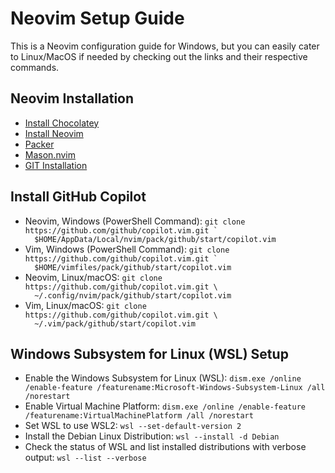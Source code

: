 <!DOCTYPE html>
<html lang="en">
<body>

<h1>Neovim Setup Guide</h1>
<p>This is a Neovim configuration guide for Windows, but you can easily cater to Linux/MacOS if needed by checking out the links and their respective commands.</p>

<h2>Neovim Installation</h2>

- [Install Chocolatey](https://chocolatey.org/install)
- [Install Neovim](https://github.com/neovim/neovim/blob/master/INSTALL.md)
- [Packer](https://github.com/wbthomason/packer.nvim)
- [Mason.nvim](https://github.com/williamboman/mason.nvim)
- [GIT Installation](https://git-scm.com/downloads)

<h2>Install GitHub Copilot</h2>
<ul>
    <li>Neovim, Windows (PowerShell Command):
        <code>git clone https://github.com/github/copilot.vim.git `
  $HOME/AppData/Local/nvim/pack/github/start/copilot.vim</code>
    </li>
    <li>Vim, Windows (PowerShell Command):
        <code>git clone https://github.com/github/copilot.vim.git `
  $HOME/vimfiles/pack/github/start/copilot.vim</code>
    </li>
    <li>Neovim, Linux/macOS:
        <code>git clone https://github.com/github/copilot.vim.git \
  ~/.config/nvim/pack/github/start/copilot.vim</code>
    </li>
    <li>Vim, Linux/macOS:
        <code>git clone https://github.com/github/copilot.vim.git \
  ~/.vim/pack/github/start/copilot.vim</code>
    </li>
</ul>

<h2>Windows Subsystem for Linux (WSL) Setup</h2>
<ul>
    <li>Enable the Windows Subsystem for Linux (WSL):
        <code>dism.exe /online /enable-feature /featurename:Microsoft-Windows-Subsystem-Linux /all /norestart</code>
    </li>
    <li>Enable Virtual Machine Platform:
        <code>dism.exe /online /enable-feature /featurename:VirtualMachinePlatform /all /norestart</code>
    </li>
    <li>Set WSL to use WSL2:
        <code>wsl --set-default-version 2</code>
    </li>
    <li>Install the Debian Linux Distribution:
        <code>wsl --install -d Debian</code>
    </li>
    <li>Check the status of WSL and list installed distributions with verbose output:
        <code>wsl --list --verbose</code>
    </li>
</ul>

</body>
</html>


